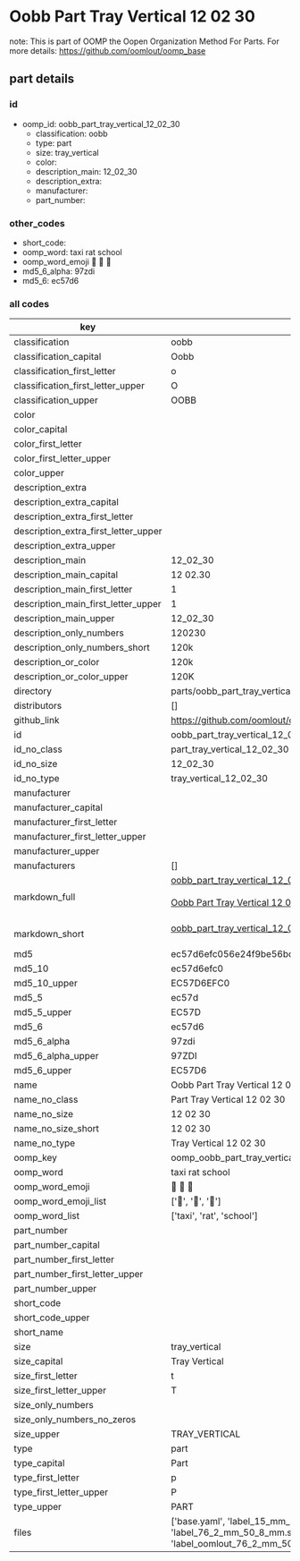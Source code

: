 # Oobb Part Tray Vertical 12 02 30  

note: This is part of OOMP the Oopen Organization Method For Parts. For more details: https://github.com/oomlout/oomp_base

##  part details





### id
* oomp_id: oobb_part_tray_vertical_12_02_30
  * classification: oobb
  * type: part
  * size: tray_vertical
  * color: 
  * description_main: 12_02_30
  * description_extra: 
  * manufacturer: 
  * part_number: 

### other_codes
* short_code: 
* oomp_word: taxi rat school
* oomp_word_emoji :taxi: :rat: :school:
* md5_6_alpha: 97zdi
* md5_6: ec57d6

### all codes 
| key | value |  
| --- | --- |  
| classification | oobb |  
| classification_capital | Oobb |  
| classification_first_letter | o |  
| classification_first_letter_upper | O |  
| classification_upper | OOBB |  
| color |  |  
| color_capital |  |  
| color_first_letter |  |  
| color_first_letter_upper |  |  
| color_upper |  |  
| description_extra |  |  
| description_extra_capital |  |  
| description_extra_first_letter |  |  
| description_extra_first_letter_upper |  |  
| description_extra_upper |  |  
| description_main | 12_02_30 |  
| description_main_capital | 12 02.30 |  
| description_main_first_letter | 1 |  
| description_main_first_letter_upper | 1 |  
| description_main_upper | 12_02_30 |  
| description_only_numbers | 120230 |  
| description_only_numbers_short | 120k |  
| description_or_color | 120k |  
| description_or_color_upper | 120K |  
| directory | parts/oobb_part_tray_vertical_12_02_30 |  
| distributors | [] |  
| github_link | https://github.com/oomlout/oomlout_oomp_part_src/tree/main/parts/oobb_part_tray_vertical_12_02_30/working |  
| id | oobb_part_tray_vertical_12_02_30 |  
| id_no_class | part_tray_vertical_12_02_30 |  
| id_no_size | 12_02_30 |  
| id_no_type | tray_vertical_12_02_30 |  
| manufacturer |  |  
| manufacturer_capital |  |  
| manufacturer_first_letter |  |  
| manufacturer_first_letter_upper |  |  
| manufacturer_upper |  |  
| manufacturers | [] |  
| markdown_full | [oobb_part_tray_vertical_12_02_30](https://github.com/oomlout/oomlout_oomp_part_src/tree/main/parts/oobb_part_tray_vertical_12_02_30/working)<br>[](https://github.com/oomlout/oomlout_oomp_part_src/tree/main/parts/oobb_part_tray_vertical_12_02_30/working)<br>[Oobb Part Tray Vertical 12 02 30](https://github.com/oomlout/oomlout_oomp_part_src/tree/main/parts/oobb_part_tray_vertical_12_02_30/working)<br><br> |  
| markdown_short | [oobb_part_tray_vertical_12_02_30](https://github.com/oomlout/oomlout_oomp_part_src/tree/main/parts/oobb_part_tray_vertical_12_02_30/working)<br><br> |  
| md5 | ec57d6efc056e24f9be56bc6d55d95f6 |  
| md5_10 | ec57d6efc0 |  
| md5_10_upper | EC57D6EFC0 |  
| md5_5 | ec57d |  
| md5_5_upper | EC57D |  
| md5_6 | ec57d6 |  
| md5_6_alpha | 97zdi |  
| md5_6_alpha_upper | 97ZDI |  
| md5_6_upper | EC57D6 |  
| name | Oobb Part Tray Vertical 12 02 30 |  
| name_no_class | Part Tray Vertical 12 02 30 |  
| name_no_size | 12 02 30 |  
| name_no_size_short | 12 02 30 |  
| name_no_type | Tray Vertical 12 02 30 |  
| oomp_key | oomp_oobb_part_tray_vertical_12_02_30 |  
| oomp_word | taxi rat school |  
| oomp_word_emoji | :taxi: :rat: :school: |  
| oomp_word_emoji_list | [':taxi:', ':rat:', ':school:'] |  
| oomp_word_list | ['taxi', 'rat', 'school'] |  
| part_number |  |  
| part_number_capital |  |  
| part_number_first_letter |  |  
| part_number_first_letter_upper |  |  
| part_number_upper |  |  
| short_code |  |  
| short_code_upper |  |  
| short_name |  |  
| size | tray_vertical |  
| size_capital | Tray Vertical |  
| size_first_letter | t |  
| size_first_letter_upper | T |  
| size_only_numbers |  |  
| size_only_numbers_no_zeros |  |  
| size_upper | TRAY_VERTICAL |  
| type | part |  
| type_capital | Part |  
| type_first_letter | p |  
| type_first_letter_upper | P |  
| type_upper | PART |  
| files | ['base.yaml', 'label_15_mm_30_mm.pdf', 'label_15_mm_30_mm.svg', 'label_76_2_mm_50_8_mm.pdf', 'label_76_2_mm_50_8_mm.svg', 'label_oomlout_76_2_mm_50_8_mm.pdf', 'label_oomlout_76_2_mm_50_8_mm.svg', 'readme.md', 'working.json', 'working.yaml'] |  
